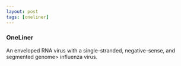 ```yaml
---
layout: post
tags: [oneliner]
---
```



### OneLiner

An enveloped RNA virus with a single-stranded, negative-sense, and segmented genome> influenza virus.
